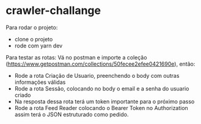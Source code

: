 # crawler-challange

Para rodar o projeto:
- clone o projeto
- rode com yarn dev

Para testar as rotas:
Vá no postman e importe a coleção (https://www.getpostman.com/collections/50fecee2efee0421690e), então:
- Rode a rota Criação de Usuario, preenchendo o body com outras informações válidas
- Rode a rota Sessão, colocando no body o email e a senha do usuario criado
- Na resposta dessa rota terá um token importante para o próximo passo
- Rode a rota Feed Reader colocando o Bearer Token no Authorization
assim terá o JSON estruturado como pedido.
